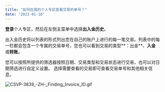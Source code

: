 ```yaml
---
title: "如何在我的个人专区查看交易的单号？"
date: "2023-01-10"
---
```


**登录**个人专区，然后在左侧主菜单中选择**出入金历史**。

出入金历史将以列表的形式列出您在自己的账户上进行的每一笔交易。列表中的每一栏都会包含一个专属的交易单号，您也可以看到交易的类型**：出金**、**入金**或**转账**。

您可以按照所提供的筛选器按照日期、交易类型和交易状态进行交易，也可以对日期筛选进行自定义设置。 选择需要查看的交易即可查看交易单号和其他相关信息。

![CSVP-3839_-_ZH_-_Finding_Invoice_ID.gif](https://testingcf.jsdelivr.net/gh/jarlin8/OSS@main/exhelp/CSVP-3839_-_ZH_-_Finding_Invoice_ID.gif)
